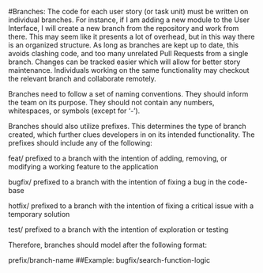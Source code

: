 #Branches:
The code for each user story (or task unit) must be written on individual branches. For instance, if I am adding a new module to the User Interface, I will create a new branch from the repository and work from there. This may seem like it presents a lot of overhead, but in this way there is an organized structure. As long as branches are kept up to date, this avoids clashing code, and too many unrelated Pull Requests from a single branch. Changes can be tracked easier which will allow for better story maintenance. Individuals working on the same functionality may checkout the relevant branch and collaborate remotely. 

Branches need to follow a set of naming conventions. They should inform the team on its purpose. They should not contain any numbers, whitespaces, or symbols (except for ‘-’).

Branches should also utilize prefixes. This determines the type of branch created, which further clues developers in on its intended functionality. The prefixes should include any of the following:

feat/
prefixed to a branch with the intention of adding, removing, or modifying a working feature to the application

bugfix/
prefixed to a branch with the intention of fixing a bug in the code-base

hotfix/
prefixed to a branch with the intention of fixing a critical issue with a temporary solution

test/
prefixed to a branch with the intention of exploration or testing

Therefore, branches should model after the following format:

prefix/branch-name
##Example: bugfix/search-function-logic
